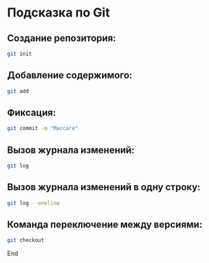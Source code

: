 # Подсказка по Git

## Создание репозитория:
```sh
git init
```

## Добавление содержимого:
```sh
git add
```

## Фиксация:
```sh
git commit -m "Массаге"
```

## Вызов журнала изменений:
```sh
git log
```

## Вызов журнала изменений в одну строку:
```sh
git log --oneline
```

## Команда переключение между версиями:
```sh
git checkout
```

End